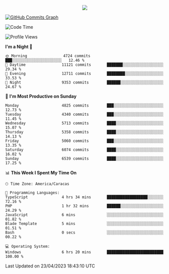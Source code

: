 <p align="center">
  <a href="http://www.github.com/thevacs">
    <img src="https://github-readme-streak-stats.herokuapp.com/?user=thevacs&stroke=ffffff&background=1c1917&ring=0891b2&fire=0891b2&currStreakNum=ffffff&currStreakLabel=0891b2&sideNums=ffffff&sideLabels=ffffff&dates=ffffff&hide_border=true" />
  </a>
  
  <a href="http://www.github.com/thevacs"><img src="https://github-readme-activity-graph.cyclic.app/graph?username=thevacs&bg_color=000000&color=ffffff&line=ff0000&point=ebebeb&area=true&hide_border=true" alt="GitHub Commits Graph" /></a>
  
</p>

<!--START_SECTION:waka-->
![Code Time](http://img.shields.io/badge/Code%20Time-1%2C340%20hrs%2056%20mins-blue)

![Profile Views](http://img.shields.io/badge/Profile%20Views-0-blue)

**I'm a Night 🦉** 

```text
🌞 Morning                4724 commits        ███░░░░░░░░░░░░░░░░░░░░░░   12.46 % 
🌆 Daytime                11121 commits       ███████░░░░░░░░░░░░░░░░░░   29.34 % 
🌃 Evening                12711 commits       ████████░░░░░░░░░░░░░░░░░   33.53 % 
🌙 Night                  9353 commits        ██████░░░░░░░░░░░░░░░░░░░   24.67 % 
```
📅 **I'm Most Productive on Sunday** 

```text
Monday                   4825 commits        ███░░░░░░░░░░░░░░░░░░░░░░   12.73 % 
Tuesday                  4340 commits        ███░░░░░░░░░░░░░░░░░░░░░░   11.45 % 
Wednesday                5713 commits        ████░░░░░░░░░░░░░░░░░░░░░   15.07 % 
Thursday                 5358 commits        ████░░░░░░░░░░░░░░░░░░░░░   14.13 % 
Friday                   5060 commits        ███░░░░░░░░░░░░░░░░░░░░░░   13.35 % 
Saturday                 6074 commits        ████░░░░░░░░░░░░░░░░░░░░░   16.02 % 
Sunday                   6539 commits        ████░░░░░░░░░░░░░░░░░░░░░   17.25 % 
```


📊 **This Week I Spent My Time On** 

```text
🕑︎ Time Zone: America/Caracas

💬 Programming Languages: 
TypeScript               4 hrs 34 mins       ██████████████████░░░░░░░   72.16 % 
PHP                      1 hr 32 mins        ██████░░░░░░░░░░░░░░░░░░░   24.29 % 
JavaScript               6 mins              ░░░░░░░░░░░░░░░░░░░░░░░░░   01.82 % 
Blade Template           5 mins              ░░░░░░░░░░░░░░░░░░░░░░░░░   01.51 % 
Bash                     0 secs              ░░░░░░░░░░░░░░░░░░░░░░░░░   00.22 % 

💻 Operating System: 
Windows                  6 hrs 20 mins       █████████████████████████   100.00 % 
```


 Last Updated on 23/04/2023 18:43:10 UTC
<!--END_SECTION:waka-->
